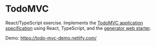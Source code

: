 # TodoMVC

React/TypeScript exercise. Implements the 
[TodoMVC application specification](https://github.com/tastejs/todomvc/blob/master/app-spec.md#functionality) using 
React, TypeScript, and the [generator web starter](https://www.npmjs.com/package/forumone-cli).

Demo: https://todo-mvc-demo.netlify.com/
